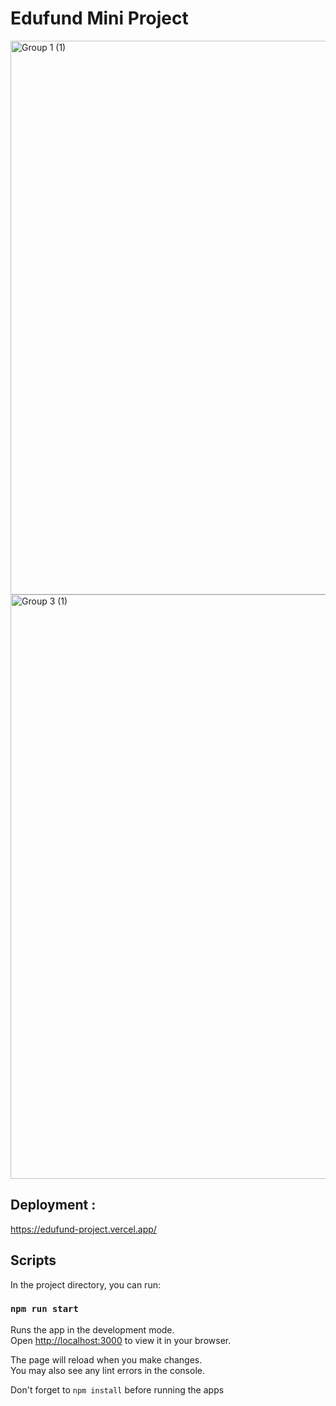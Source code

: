 # Edufund Mini Project

<img width="886" alt="Group 1 (1)" src="https://github.com/haryarrahman14/edufund-project/assets/142674988/7263cc59-2fad-4715-b8d0-81243d886479">

<img width="935" alt="Group 3 (1)" src="https://github.com/haryarrahman14/edufund-project/assets/142674988/313bafbc-6472-44db-abed-67eb2e5f4ca8">



## Deployment : 

https://edufund-project.vercel.app/

## Scripts

In the project directory, you can run:

### `npm run start`

Runs the app in the development mode.\
Open [http://localhost:3000](http://localhost:3000) to view it in your browser.

The page will reload when you make changes.\
You may also see any lint errors in the console.

Don't forget to `npm install` before running the apps
